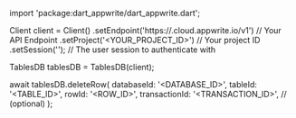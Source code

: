 import 'package:dart_appwrite/dart_appwrite.dart';

Client client = Client()
    .setEndpoint('https://<REGION>.cloud.appwrite.io/v1') // Your API Endpoint
    .setProject('<YOUR_PROJECT_ID>') // Your project ID
    .setSession(''); // The user session to authenticate with

TablesDB tablesDB = TablesDB(client);

await tablesDB.deleteRow(
    databaseId: '<DATABASE_ID>',
    tableId: '<TABLE_ID>',
    rowId: '<ROW_ID>',
    transactionId: '<TRANSACTION_ID>', // (optional)
);
